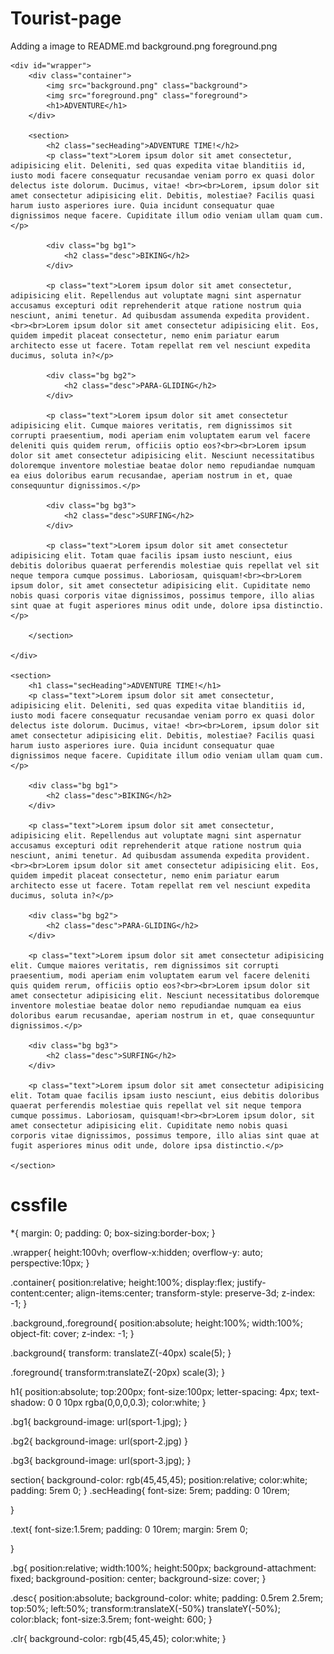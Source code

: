 # Tourist-page
Adding a image to README.md
background.png
foreground.png



<!DOCTYPE html>
<html lang="en">
<head>
    <meta charset="UTF-8">
    <meta name="viewport" content="width=device-width, initial-scale=1.0">
    <title>WoW</title>
    <link rel="stylesheet" href="styles.css">
</head>
<body>

    <div id="wrapper">
        <div class="container">
            <img src="background.png" class="background">
            <img src="foreground.png" class="foreground">
            <h1>ADVENTURE</h1>
        </div>

        <section>
            <h2 class="secHeading">ADVENTURE TIME!</h2>
            <p class="text">Lorem ipsum dolor sit amet consectetur, adipisicing elit. Deleniti, sed quas expedita vitae blanditiis id, iusto modi facere consequatur recusandae veniam porro ex quasi dolor delectus iste dolorum. Ducimus, vitae! <br><br>Lorem, ipsum dolor sit amet consectetur adipisicing elit. Debitis, molestiae? Facilis quasi harum iusto asperiores iure. Quia incidunt consequatur quae dignissimos neque facere. Cupiditate illum odio veniam ullam quam cum.</p>
    
            <div class="bg bg1">
                <h2 class="desc">BIKING</h2>
            </div>
    
            <p class="text">Lorem ipsum dolor sit amet consectetur, adipisicing elit. Repellendus aut voluptate magni sint aspernatur accusamus excepturi odit reprehenderit atque ratione nostrum quia nesciunt, animi tenetur. Ad quibusdam assumenda expedita provident.<br><br>Lorem ipsum dolor sit amet consectetur adipisicing elit. Eos, quidem impedit placeat consectetur, nemo enim pariatur earum architecto esse ut facere. Totam repellat rem vel nesciunt expedita ducimus, soluta in?</p>
    
            <div class="bg bg2">
                <h2 class="desc">PARA-GLIDING</h2>
            </div>
    
            <p class="text">Lorem ipsum dolor sit amet consectetur adipisicing elit. Cumque maiores veritatis, rem dignissimos sit corrupti praesentium, modi aperiam enim voluptatem earum vel facere deleniti quis quidem rerum, officiis optio eos?<br><br>Lorem ipsum dolor sit amet consectetur adipisicing elit. Nesciunt necessitatibus doloremque inventore molestiae beatae dolor nemo repudiandae numquam ea eius doloribus earum recusandae, aperiam nostrum in et, quae consequuntur dignissimos.</p>
    
            <div class="bg bg3">
                <h2 class="desc">SURFING</h2>
            </div>
    
            <p class="text">Lorem ipsum dolor sit amet consectetur adipisicing elit. Totam quae facilis ipsam iusto nesciunt, eius debitis doloribus quaerat perferendis molestiae quis repellat vel sit neque tempora cumque possimus. Laboriosam, quisquam!<br><br>Lorem ipsum dolor, sit amet consectetur adipisicing elit. Cupiditate nemo nobis quasi corporis vitae dignissimos, possimus tempore, illo alias sint quae at fugit asperiores minus odit unde, dolore ipsa distinctio.</p>
    
        </section>

    </div>

    <section>
        <h1 class="secHeading">ADVENTURE TIME!</h1>
        <p class="text">Lorem ipsum dolor sit amet consectetur, adipisicing elit. Deleniti, sed quas expedita vitae blanditiis id, iusto modi facere consequatur recusandae veniam porro ex quasi dolor delectus iste dolorum. Ducimus, vitae! <br><br>Lorem, ipsum dolor sit amet consectetur adipisicing elit. Debitis, molestiae? Facilis quasi harum iusto asperiores iure. Quia incidunt consequatur quae dignissimos neque facere. Cupiditate illum odio veniam ullam quam cum.</p>

        <div class="bg bg1">
            <h2 class="desc">BIKING</h2>
        </div>

        <p class="text">Lorem ipsum dolor sit amet consectetur, adipisicing elit. Repellendus aut voluptate magni sint aspernatur accusamus excepturi odit reprehenderit atque ratione nostrum quia nesciunt, animi tenetur. Ad quibusdam assumenda expedita provident.<br><br>Lorem ipsum dolor sit amet consectetur adipisicing elit. Eos, quidem impedit placeat consectetur, nemo enim pariatur earum architecto esse ut facere. Totam repellat rem vel nesciunt expedita ducimus, soluta in?</p>

        <div class="bg bg2">
            <h2 class="desc">PARA-GLIDING</h2>
        </div>

        <p class="text">Lorem ipsum dolor sit amet consectetur adipisicing elit. Cumque maiores veritatis, rem dignissimos sit corrupti praesentium, modi aperiam enim voluptatem earum vel facere deleniti quis quidem rerum, officiis optio eos?<br><br>Lorem ipsum dolor sit amet consectetur adipisicing elit. Nesciunt necessitatibus doloremque inventore molestiae beatae dolor nemo repudiandae numquam ea eius doloribus earum recusandae, aperiam nostrum in et, quae consequuntur dignissimos.</p>

        <div class="bg bg3">
            <h2 class="desc">SURFING</h2>
        </div>

        <p class="text">Lorem ipsum dolor sit amet consectetur adipisicing elit. Totam quae facilis ipsam iusto nesciunt, eius debitis doloribus quaerat perferendis molestiae quis repellat vel sit neque tempora cumque possimus. Laboriosam, quisquam!<br><br>Lorem ipsum dolor, sit amet consectetur adipisicing elit. Cupiditate nemo nobis quasi corporis vitae dignissimos, possimus tempore, illo alias sint quae at fugit asperiores minus odit unde, dolore ipsa distinctio.</p>

    </section>
    
</body>
</html>

# cssfile

*{
    margin: 0;
    padding: 0;
    box-sizing:border-box;
}

.wrapper{
    height:100vh;
    overflow-x:hidden;
    overflow-y: auto;
    perspective:10px;
}

.container{
    position:relative;
    height:100%;
    display:flex;
    justify-content:center;
    align-items:center;
    transform-style: preserve-3d;
    z-index: -1;
}

.background,.foreground{
    position:absolute;
    height:100%;
    width:100%;
    object-fit: cover;
    z-index: -1;
}

.background{
    transform: translateZ(-40px) scale(5);
}

.foreground{
    transform:translateZ(-20px) scale(3);
}

h1{
    position:absolute;
    top:200px;
    font-size:100px;
    letter-spacing: 4px;
    text-shadow: 0 0 10px rgba(0,0,0,0.3);
    color:white;
}

.bg1{
    background-image: url(sport-1.jpg);
}

.bg2{
    background-image: url(sport-2.jpg)
}

.bg3{
    background-image: url(sport-3.jpg);
}

section{
    background-color: rgb(45,45,45);
    position:relative;
    color:white;
    padding: 5rem 0;
}
.secHeading{
   font-size: 5rem;
   padding: 0 10rem;
   
}


.text{
    font-size:1.5rem;
    padding: 0 10rem;
    margin: 5rem 0;
    
}

.bg{
    position:relative;
    width:100%;
    height:500px;
    background-attachment: fixed;
    background-position: center;
    background-size: cover;
}

.desc{
    position:absolute;
    background-color: white;
    padding: 0.5rem 2.5rem;
    top:50%;
    left:50%;
    transform:translateX(-50%) translateY(-50%);
    color:black;
    font-size:3.5rem;
    font-weight: 600;
}

.clr{
    background-color: rgb(45,45,45);
    color:white;
}



